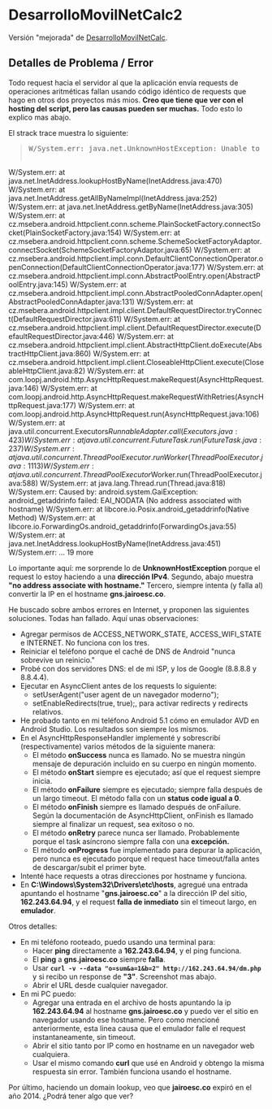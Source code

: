 DesarrolloMovilNetCalc2
=======================

Versión "mejorada" de [DesarrolloMovilNetCalc](https://github.com/fdpiniet/DesarrolloMovilNetCalc).

Detalles de Problema / Error
----------------------------

Todo request hacia el servidor al que la aplicación envía requests de operaciones aritméticas fallan usando código idéntico de requests que hago en otros dos proyectos más mios. **Creo que tiene que ver con el hosting del script, pero las causas pueden ser muchas.** Todo esto lo explico mas abajo.

El strack trace muestra lo siguiente:

> <pre>W/System.err: java.net.UnknownHostException: Unable to resolve host "gns.jairoesc.com": No address associated with hostname
W/System.err:     at java.net.InetAddress.lookupHostByName(InetAddress.java:470)
W/System.err:     at java.net.InetAddress.getAllByNameImpl(InetAddress.java:252)
W/System.err:     at java.net.InetAddress.getByName(InetAddress.java:305)
W/System.err:     at cz.msebera.android.httpclient.conn.scheme.PlainSocketFactory.connectSocket(PlainSocketFactory.java:154)
W/System.err:     at cz.msebera.android.httpclient.conn.scheme.SchemeSocketFactoryAdaptor.connectSocket(SchemeSocketFactoryAdaptor.java:65)
W/System.err:     at cz.msebera.android.httpclient.impl.conn.DefaultClientConnectionOperator.openConnection(DefaultClientConnectionOperator.java:177)
W/System.err:     at cz.msebera.android.httpclient.impl.conn.AbstractPoolEntry.open(AbstractPoolEntry.java:145)
W/System.err:     at cz.msebera.android.httpclient.impl.conn.AbstractPooledConnAdapter.open(AbstractPooledConnAdapter.java:131)
W/System.err:     at cz.msebera.android.httpclient.impl.client.DefaultRequestDirector.tryConnect(DefaultRequestDirector.java:611)
W/System.err:     at cz.msebera.android.httpclient.impl.client.DefaultRequestDirector.execute(DefaultRequestDirector.java:446)
W/System.err:     at cz.msebera.android.httpclient.impl.client.AbstractHttpClient.doExecute(AbstractHttpClient.java:860)
W/System.err:     at cz.msebera.android.httpclient.impl.client.CloseableHttpClient.execute(CloseableHttpClient.java:82)
W/System.err:     at com.loopj.android.http.AsyncHttpRequest.makeRequest(AsyncHttpRequest.java:146)
W/System.err:     at com.loopj.android.http.AsyncHttpRequest.makeRequestWithRetries(AsyncHttpRequest.java:177)
W/System.err:     at com.loopj.android.http.AsyncHttpRequest.run(AsyncHttpRequest.java:106)
W/System.err:     at java.util.concurrent.Executors$RunnableAdapter.call(Executors.java:423)
W/System.err:     at java.util.concurrent.FutureTask.run(FutureTask.java:237)
W/System.err:     at java.util.concurrent.ThreadPoolExecutor.runWorker(ThreadPoolExecutor.java:1113)
W/System.err:     at java.util.concurrent.ThreadPoolExecutor$Worker.run(ThreadPoolExecutor.java:588)
W/System.err:     at java.lang.Thread.run(Thread.java:818)
W/System.err: Caused by: android.system.GaiException: android_getaddrinfo failed: EAI_NODATA (No address associated with hostname)
W/System.err:     at libcore.io.Posix.android_getaddrinfo(Native Method)
W/System.err:     at libcore.io.ForwardingOs.android_getaddrinfo(ForwardingOs.java:55)
W/System.err:     at java.net.InetAddress.lookupHostByName(InetAddress.java:451)
W/System.err: 	... 19 more</pre>

Lo importante aquí: me sorprende lo de **UnknownHostException** porque el request lo estoy haciendo a una **dirección IPv4**. Segundo, abajo muestra **"no address associate with hostname."** Tercero, siempre intenta (y falla al) convertir la IP en el hostname **gns.jairoesc.co**.

He buscado sobre ambos errores en Internet, y proponen las siguientes soluciones. Todas han fallado. Aquí unas observaciones:

* Agregar permisos de ACCESS_NETWORK_STATE, ACCESS_WIFI_STATE e INTERNET. No funciona con los tres.
* Reiniciar el teléfono porque el caché de DNS de Android "nunca sobrevive un reinicio."
* Probé con dos servidores DNS: el de mi ISP, y los de Google (8.8.8.8 y 8.8.4.4).
* Ejecutar en AsyncClient antes de los requests lo siguiente:
    - setUserAgent("user agent de un navegador moderno");
    - setEnableRedirects(true, true);, para activar redirects y redirects relativos.
* He probado tanto en mi teléfono Android 5.1 cómo en emulador AVD en Android Studio. Los resultados son siempre los mismos.
* En el AsyncHttpResponseHandler implementé y sobrescribí (respectivamente) varios métodos de la siguiente manera:
    - El método **onSuccess** nunca es llamado. No se muestra ningún mensaje de depuración incluido en su cuerpo en ningún momento.
    - El método **onStart** siempre es ejecutado; así que el request siempre inicia.
    - El método **onFailure** siempre es ejecutado; siempre falla después de un largo timeout. El método falla con un **status code igual a 0**.
    - El método **onFinish** siempre es llamado después de onFailure. Según la documentación de AsyncHttpClient, onFinish es llamado siempre al finalizar un request, sea exitoso o no.
    - El método **onRetry** parece nunca ser llamado. Probablemente porque el task asíncrono siempre falla con una **excepción.** 
    - El método **onProgress** fue implementado para depurar la aplicación, pero nunca es ejecutado porque el request hace timeout/falla antes de descargar/subit el primer byte.
* Intenté hace requests a otras direcciones por hostname y funciona.
* En **C:\Windows\System32\Drivers\etc\hosts**, agregué una entrada apuntando el hostname "**gns.jairoesc.co**" a la dirección IP del sitio, **162.243.64.94**, y el request **falla de inmediato** sin el timeout largo, en **emulador**.

Otros detalles:

* En mi teléfono rooteado, puedo usando una terminal para:
    - Hacer **ping** directamente a **162.243.64.94**, y el ping funciona.
    - El **ping** a **gns.jairoesc.co** siempre **falla**.
    - Usar **`curl -v --data "o=sum&a=1&b=2" http://162.243.64.94/dm.php`** y si recibo un response de **"3"**. Screenshot mas abajo.
    - Abrir el URL desde cualquier navegador.
* En mi PC puedo:
    - Agregar una entrada en el archivo de hosts apuntando la ip **162.243.64.94** al hostname **gns.jairoesc.co** y puedo ver el sitio en navegador usando ese hostname. Pero como mencioné anteriormente, esta linea causa que el emulador falle el request instantaneamente, sin timeout.
    - Abrir el sitio tanto por IP como en hostname en un navegador web cualquiera.
    - Usar el mismo comando **curl** que usé en Android y obtengo la misma respuesta sin error. También funciona usando el hostname.

Por último, haciendo un domain lookup, veo que **jairoesc.co** expiró en el año 2014. ¿Podrá tener algo que ver?